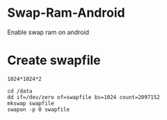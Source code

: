 # Swap-Ram-Android
Enable swap ram on android

# Create swapfile
`1024*1024*2`
```
cd /data
dd if=/dev/zero of=swapfile bs=1024 count=2097152
mkswap swapfile
swapon -p 0 swapfile
```
